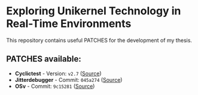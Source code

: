 # Exploring Unikernel Technology in Real-Time Environments
This repository contains useful PATCHES for the development of my thesis.

## PATCHES available:
- **Cyclictest** - Version: `v2.7` ([Source](https://git.kernel.org/pub/scm/utils/rt-tests/rt-tests.git))
- **Jitterdebugger** - Commit: `045a274` ([Source](https://github.com/igaw/jitterdebugger))
- **OSv** - Commit: `9c15281` ([Source](https://github.com/cloudius-systems/osv))
